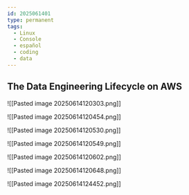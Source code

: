 ```yaml
---
id: 2025061401
type: permanent
tags:
  - Linux
  - Console
  - español
  - coding
  - data
---
```


## The Data Engineering Lifecycle on AWS


![[Pasted image 20250614120303.png]]


![[Pasted image 20250614120454.png]]


![[Pasted image 20250614120530.png]]


![[Pasted image 20250614120549.png]]

![[Pasted image 20250614120602.png]]

![[Pasted image 20250614120648.png]]


![[Pasted image 20250614124452.png]]



